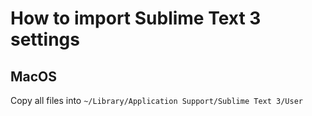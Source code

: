 # How to import Sublime Text 3 settings

## MacOS

Copy all files into `~/Library/Application Support/Sublime Text 3/User`
